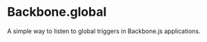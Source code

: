 Backbone.global
===============

A simple way to listen to global triggers in Backbone.js applications.
